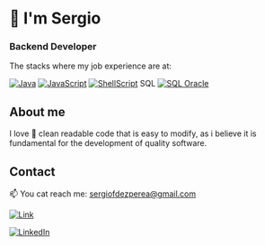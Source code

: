 # 👋 I'm Sergio
### Backend Developer 

The stacks where my job experience are at:

[![Java](https://img.shields.io/badge/Java-ED8B00?style=for-the-badge&logo=openjdk&logoColor=white)]() 
[![JavaScript](https://img.shields.io/badge/JavaScript-F7DF1E?style=for-the-badge&logo=javascript&logoColor=black)]()
[![ShellScript](https://img.shields.io/badge/Shell_Script-121011?style=for-the-badge&logo=gnu-bash&logoColor=white)]()
SQL [![SQL Oracle](https://img.shields.io/badge/Oracle-F80000?style=for-the-badge&logo=oracle&logoColor=black)]()

## About me
I love 💖 clean readable code that is easy to modify, as i believe it is fundamental for the development of quality software.




## Contact
📫 You cat reach me: <a href="mailto:sergiofdezperea@gmail.com">sergiofdezperea@gmail.com</a>

[![Link](https://img.shields.io/badge/Link_Site-sergiofdezperea-39E09B?style=for-the-badge&logo=Linktree&logoColor=white&labelColor=101010)](https://sergiofdezperea.github.io/)

[![LinkedIn](https://img.shields.io/badge/LinkedIn-Sergio_Fdez_Perea-0077B5?style=for-the-badge&logo=linkedin&logoColor=white&labelColor=101010)](https://www.linkedin.com/in/sergio-fernandez-perea)

<!--
**sergiofdezperea/sergiofdezperea** is a ✨ _special_ ✨ repository because its `README.md` (this file) appears on your GitHub profile.

Here are some ideas to get you started:

- 🔭 I’m currently working on ...
- 🌱 I’m currently learning ...
- 👯 I’m looking to collaborate on ...
- 🤔 I’m looking for help with ...
- 💬 Ask me about ...
- 
- 😄 Pronouns: ...
- ⚡ Fun fact: ...
-->
